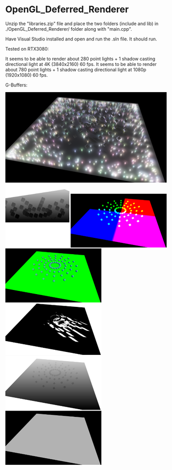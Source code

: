 # OpenGL_Deferred_Renderer

Unzip the "libraries.zip" file and place the two folders (include and lib) in ./OpenGL_Deferred_Renderer/ folder along with "main.cpp".

Have Visual Studio installed and open and run the .sln file. It should run.

Tested on RTX3080:

It seems to be able to render about 280 point lights + 1 shadow casting directional light at 4K (3840x2160) 60 fps.
It seems to be able to render about 780 point lights + 1 shadow casting directional light at 1080p (1920x1080) 60 fps.

G-Buffers:
<div class="row">
  <img src="Examples/FinishedHD.png?raw=true" width="1000">
  <img src="Examples/lightViewDepthHD.png?raw=true" width="200">
  <img src="Examples/PositionHD.png?raw=true" width="300">
  <img src="Examples/NormalHD.png?raw=true" width="300">
  <img src="Examples/ShadowMaskHD.png?raw=true" width="300">
  <img src="Examples/DepthHD.png?raw=true" width="300">
  <img src="Examples/AlbedoHD.png?raw=true" width="300">
</div>
